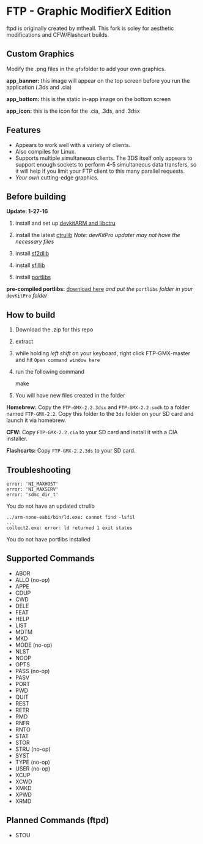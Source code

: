 FTP - Graphic ModifierX Edition
=======

ftpd is originally created by mtheall. This fork is soley for aesthetic modifications and CFW/Flashcart builds.

Custom Graphics
---------------
Modify the .png files in the `gfx`folder to add your own graphics.

**app_banner:** 
this image will appear on the top screen before you run the application (.3ds and .cia)

**app_bottom:** 
this is the static in-app image on the bottom screen

**app_icon:** 
this is the icon for the .cia, .3ds, and .3dsx

Features
--------
- Appears to work well with a variety of clients.
- Also compiles for Linux.
- Supports multiple simultaneous clients. The 3DS itself only appears to support enough sockets to perform 4-5 simultaneous data transfers, so it will help if you limit your FTP client to this many parallel requests.
- *Your own* cutting-edge graphics.

Before building
---------------
**Update: 1-27-16**

1) install and set up [devkitARM and libctru](http://3dbrew.org/wiki/Setting_up_Development_Environment)

2) install the latest [ctrulib](https://github.com/smealum/ctrulib/tree/master/libctru)
*Note: devKitPro updater may not have the necessary files*

3) install [sf2dlib](https://github.com/xerpi/sf2dlib)

4) install [sfillib](https://github.com/xerpi/sfillib)

5) install [portlibs](https://github.com/devkitPro/3ds_portlibs)

**pre-compiled portlibs:** [download here](http://s000.tinyupload.com/index.php?file_id=00483951764104679443) *and put the* `portlibs` *folder in your* `devKitPro` *folder*

How to build
------------
1) Download the .zip for this repo

2) extract

3) while holding *left shift* on your keyboard, right click FTP-GMX-master and hit `Open command window here`

4) run the following command

    make
    
5) You will have new files created in the folder

**Homebrew:**
Copy the `FTP-GMX-2.2.3dsx` and `FTP-GMX-2.2.smdh` to a folder named `FTP-GMX-2.2`. Copy this folder to the `3ds` folder on your SD card and launch it via homebrew.

**CFW:**
Copy `FTP-GMX-2.2.cia` to your SD card and install it with a CIA installer.

**Flashcarts:**
Copy `FTP-GMX-2.2.3ds` to your SD card.

Troubleshooting
---------------

    error: 'NI_MAXHOST'
    error: 'NI_MAXSERV'
    error: 'sdmc_dir_t'
You do not have an updated ctrulib

    ../arm-none-eabi/bin/ld.exe: cannot find -lsfil
    ...
    collect2.exe: error: ld returned 1 exit status
    
You do not have portlibs installed

Supported Commands
------------------

- ABOR
- ALLO (no-op)
- APPE
- CDUP
- CWD
- DELE
- FEAT
- HELP
- LIST
- MDTM
- MKD
- MODE (no-op)
- NLST
- NOOP
- OPTS
- PASS (no-op)
- PASV
- PORT
- PWD
- QUIT
- REST
- RETR
- RMD
- RNFR
- RNTO
- STAT
- STOR
- STRU (no-op)
- SYST
- TYPE (no-op)
- USER (no-op)
- XCUP
- XCWD
- XMKD
- XPWD
- XRMD

Planned Commands (ftpd)
-----------------------

- STOU
